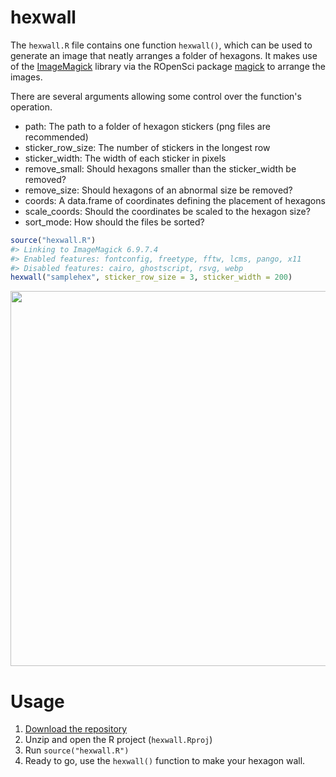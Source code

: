 
<!-- README.md is generated from README.Rmd. Please edit that file -->
hexwall
=======

The `hexwall.R` file contains one function `hexwall()`, which can be used to generate an image that neatly arranges a folder of hexagons. It makes use of the [ImageMagick](https://www.imagemagick.org/) library via the ROpenSci package [magick](https://github.com/ropensci/magick) to arrange the images.

There are several arguments allowing some control over the function's operation.

-   path: The path to a folder of hexagon stickers (png files are recommended)
-   sticker\_row\_size: The number of stickers in the longest row
-   sticker\_width: The width of each sticker in pixels
-   remove\_small: Should hexagons smaller than the sticker\_width be removed?
-   remove\_size: Should hexagons of an abnormal size be removed?
-   coords: A data.frame of coordinates defining the placement of hexagons
-   scale\_coords: Should the coordinates be scaled to the hexagon size?
-   sort\_mode: How should the files be sorted?

``` r
source("hexwall.R")
#> Linking to ImageMagick 6.9.7.4
#> Enabled features: fontconfig, freetype, fftw, lcms, pango, x11
#> Disabled features: cairo, ghostscript, rsvg, webp
hexwall("samplehex", sticker_row_size = 3, sticker_width = 200)
```

<img src="README_files/figure-markdown_github/example-1.png" width="600" />

Usage
=====

1.  [Download the repository](https://github.com/mitchelloharawild/hexwall/archive/master.zip)
2.  Unzip and open the R project (`hexwall.Rproj`)
3.  Run `source("hexwall.R")`
4.  Ready to go, use the `hexwall()` function to make your hexagon wall.
